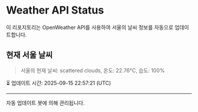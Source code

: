 
# Weather API Status

이 리포지토리는 OpenWeather API를 사용하여 서울의 날씨 정보를 자동으로 업데이트합니다.

## 현재 서울 날씨
> 서울의 현재 날씨: scattered clouds, 온도: 22.76°C, 습도: 100%

⏳ 업데이트 시간: 2025-09-15 22:57:21 (UTC)

---
자동 업데이트 봇에 의해 관리됩니다.
